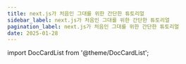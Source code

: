 ```yaml
---
title: next.js가 처음인 그대를 위한 간단한 튜토리얼
sidebar_label: next.js가 처음인 그대를 위한 간단한 튜토리얼
pagination_label: next.js가 처음인 그대를 위한 간단한 튜토리얼
date: 2025-01-28
---
```


import DocCardList from '@theme/DocCardList';

<DocCardList />
